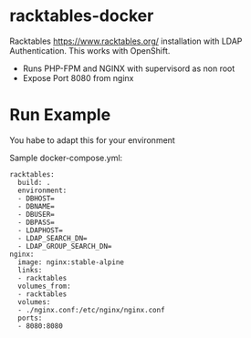 # racktables-docker


Racktables https://www.racktables.org/ installation with LDAP Authentication. This works with OpenShift.

* Runs PHP-FPM and NGINX with supervisord as non root
* Expose Port 8080 from nginx


# Run Example

You habe to adapt this for your environment

Sample docker-compose.yml:

```
racktables:
  build: .
  environment:
  - DBHOST=
  - DBNAME=
  - DBUSER=
  - DBPASS=
  - LDAPHOST=
  - LDAP_SEARCH_DN=
  - LDAP_GROUP_SEARCH_DN=
nginx:
  image: nginx:stable-alpine
  links:
  - racktables
  volumes_from:
  - racktables
  volumes:
  - ./nginx.conf:/etc/nginx/nginx.conf
  ports:
  - 8080:8080
```